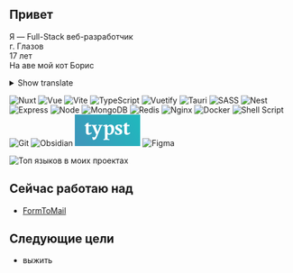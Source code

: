 ## Привет
Я — Full-Stack веб-разработчик<br />
г. Глазов<br />
17 лет <br />
На аве мой кот Борис

<details>
<summary>Show translate</summary>
I am a Full-Stack Web Developer<br />
I live in Glazov<br />
17 y. o. <br />
My cat Boris is on the avatar
</details>

![Nuxt](https://img.shields.io/badge/Nuxt-gray?style=for-the-badge&logo=Nuxt)
![Vue](https://img.shields.io/badge/Vue-4FC08D.svg?style=for-the-badge&logo=vuedotjs&logoColor=white)
![Vite](https://img.shields.io/badge/Vite-646CFF.svg?style=for-the-badge&logo=Vite&logoColor=white)
![TypeScript](https://img.shields.io/badge/typescript-%23007ACC.svg?style=for-the-badge&logo=typescript&logoColor=white)
![Vuetify](https://img.shields.io/badge/Vuetify-1867C0?style=for-the-badge&logo=vuetify&logoColor=AEDDFF)
![Tauri](https://img.shields.io/badge/tauri-%2324C8DB.svg?style=for-the-badge&logo=tauri&logoColor=%23FFFFFF)
![SASS](https://img.shields.io/badge/SASS-hotpink.svg?style=for-the-badge&logo=SASS&logoColor=white)
![Nest](https://img.shields.io/badge/Nest-%23E0234E.svg?style=for-the-badge&logo=nestjs&logoColor=white)
![Express](https://img.shields.io/badge/Express-%23404d59.svg?style=for-the-badge&logo=express&logoColor=%2361DAFB)
![Node](https://img.shields.io/badge/Node-6DA55F?style=for-the-badge&logo=node.js&logoColor=white)
![MongoDB](https://img.shields.io/badge/MongoDB-%234ea94b.svg?style=for-the-badge&logo=mongodb&logoColor=white)
![Redis](https://img.shields.io/badge/Redis-FF4438.svg?style=for-the-badge&logo=Redis&logoColor=white)
![Nginx](https://img.shields.io/badge/nginx-%23009639.svg?style=for-the-badge&logo=nginx&logoColor=white)
![Docker](https://img.shields.io/badge/docker-%230db7ed.svg?style=for-the-badge&logo=docker&logoColor=white)
![Shell Script](https://img.shields.io/badge/shell_script-%23121011.svg?style=for-the-badge&logo=gnu-bash&logoColor=white)
![Git](https://img.shields.io/badge/git-%23F05033.svg?style=for-the-badge&logo=git&logoColor=white)
![Obsidian](https://img.shields.io/badge/Obsidian-7C3AED.svg?style=for-the-badge&logo=Obsidian&logoColor=white)
![Typst](./typst-logo.svg)
![Figma](https://img.shields.io/badge/figma-%23F24E1E.svg?style=for-the-badge&logo=figma&logoColor=white)


![Топ языков в моих проектах](https://github-readme-stats.vercel.app/api/top-langs/?username=yegorweb)

## Сейчас работаю над
+ [FormToMail](https://formtomail.ru)

## Следующие цели
+ выжить
